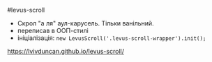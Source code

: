 #levus-scroll

- Скрол "а ля" аул-карусель. Тільки ванільний.
- переписав в ООП-стилі
- ініціалізація: ```new LevusScroll('.levus-scroll-wrapper').init();```

https://lvivduncan.github.io/levus-scroll/